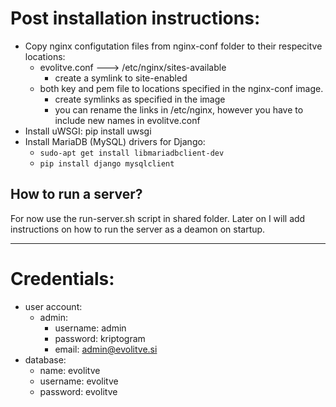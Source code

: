 # Post installation instructions:
- Copy nginx configutation files from nginx-conf folder to their respecitve locations:
	- evolitve.conf ---> /etc/nginx/sites-available
		- create a symlink to site-enabled
	- both key and pem file to locations specified in the nginx-conf image.
		- create symlinks as specified in the image
		- you can rename the links in /etc/nginx, however you have to include new names in evolitve.conf
- Install uWSGI: pip install uwsgi
- Install MariaDB (MySQL) drivers for Django:
	- `sudo-apt get install libmariadbclient-dev`
	- `pip install django mysqlclient`

## How to run a server?

For now use the run-server.sh script in shared folder. Later on I will add instructions on how to run the server
as a deamon on startup.


---

# Credentials:
- user account:
	- admin:
		- username: admin
		- password: kriptogram
		- email: admin@evolitve.si
- database:
	- name: evolitve
	- username: evolitve
	- password: evolitve

